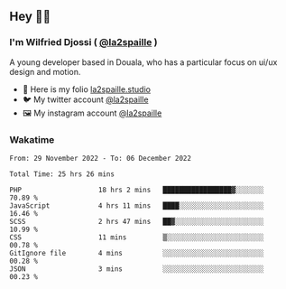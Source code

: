 ## Hey 👋🏾
### I'm Wilfried Djossi ( <a href="https://twitter.com/la2spaille/" target="_blank">@la2spaille</a> )
A young developer based in Douala, who has a particular focus on ui/ux design and motion.

- 🎨 Here is my folio [la2spaille.studio](https://la2spaille.studio/)
- 🐦 My twitter account [@la2spaille](https://twitter.com/la2spaille/)
- 🖼 My instagram account [@la2spaille](https://www.instagram.com/la2spaille/)

### Wakatime
<!--START_SECTION:waka-->

```text
From: 29 November 2022 - To: 06 December 2022

Total Time: 25 hrs 26 mins

PHP                   18 hrs 2 mins   █████████████████▓░░░░░░░   70.89 %
JavaScript            4 hrs 11 mins   ████░░░░░░░░░░░░░░░░░░░░░   16.46 %
SCSS                  2 hrs 47 mins   ██▓░░░░░░░░░░░░░░░░░░░░░░   10.99 %
CSS                   11 mins         ▒░░░░░░░░░░░░░░░░░░░░░░░░   00.78 %
GitIgnore file        4 mins          ░░░░░░░░░░░░░░░░░░░░░░░░░   00.28 %
JSON                  3 mins          ░░░░░░░░░░░░░░░░░░░░░░░░░   00.23 %
```

<!--END_SECTION:waka-->
<!--
**la2spaille/la2spaille** is a ✨ _special_ ✨ repository because its `README.md` (this file) appears on your GitHub profile.

Here are some ideas to get you started:

- 🔭 I’m currently working on ...
- 🌱 I’m currently learning ...
- 👯 I’m looking to collaborate on ...
- 🤔 I’m looking for help with ...
- 💬 Ask me about ...
- 📫 How to reach me: ...
- 😄 Pronouns: ...
- ⚡ Fun fact: ...
-->
